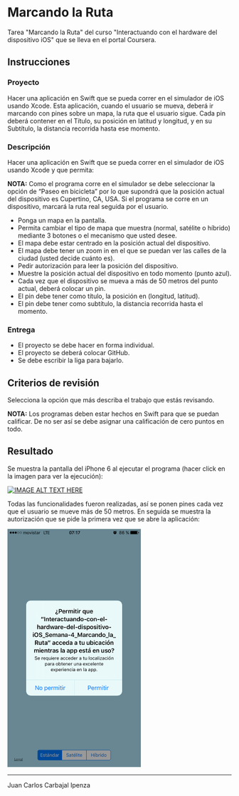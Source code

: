 # Marcando la Ruta
Tarea "Marcando la Ruta" del curso "Interactuando con el hardware del dispositivo iOS" que se lleva en el portal Coursera.
## Instrucciones
### Proyecto
Hacer una aplicación en Swift que se pueda correr en el simulador de iOS usando Xcode. Esta aplicación, cuando el usuario se mueva, deberá ir marcando con pines sobre un mapa, la ruta que el usuario sigue. Cada pin deberá contener en el Título, su posición en latitud y longitud, y en su Subtítulo, la distancia recorrida hasta ese momento.

### Descripción
Hacer una aplicación en Swift que se pueda correr en el simulador de iOS usando Xcode y que permita:

**NOTA:** Como el programa corre en el simulador se debe seleccionar la opción de “Paseo en bicicleta” por lo que supondrá que la posición actual del dispositivo es Cupertino, CA, USA. Si el programa se corre en un dispositivo, marcará la ruta real seguida por el usuario.

- Ponga un mapa en la pantalla.
- Permita cambiar el tipo de mapa que muestra (normal, satélite o híbrido) mediante 3 botones o el mecanismo que usted desee.
- El mapa debe estar centrado en la posición actual del dispositivo.
- El mapa debe tener un zoom in en el que se puedan ver las calles de la ciudad (usted decide cuánto es).
- Pedir autorización para leer la posición del dispositivo.
- Muestre la posición actual del dispositivo en todo momento (punto azul).
- Cada vez que el dispositivo se mueva a más de 50 metros del punto actual, deberá colocar un pin.
- El pin debe tener como título, la posición en (longitud, latitud).
- El pin debe tener como subtítulo, la distancia recorrida hasta el momento.
  
### Entrega
- El proyecto se debe hacer en forma individual.
- El proyecto se deberá colocar GitHub.
- Se debe escribir la liga para bajarlo.


## Criterios de revisión
Selecciona la opción que más describa el trabajo que estás revisando.

**NOTA:** Los programas deben estar hechos en Swift para que se puedan calificar. De no ser así se debe asignar una calificación de cero puntos en todo.

## Resultado
Se muestra la pantalla del iPhone 6 al ejecutar el programa (hacer click en la imagen para ver la ejecución):

[![IMAGE ALT TEXT HERE](https://img.youtube.com/vi//0.jpg)](https://www.youtube.com/watch?v= "Marcando la Ruta")

Todas las funcionalidades fueron realizadas, así se ponen pines cada vez que el usuario se mueve más de 50 metros. En seguida se muestra la autorización que se pide la primera vez que se abre la aplicación:

<img src="./images/autorizacion.png" width="300">

***
Juan Carlos Carbajal Ipenza
